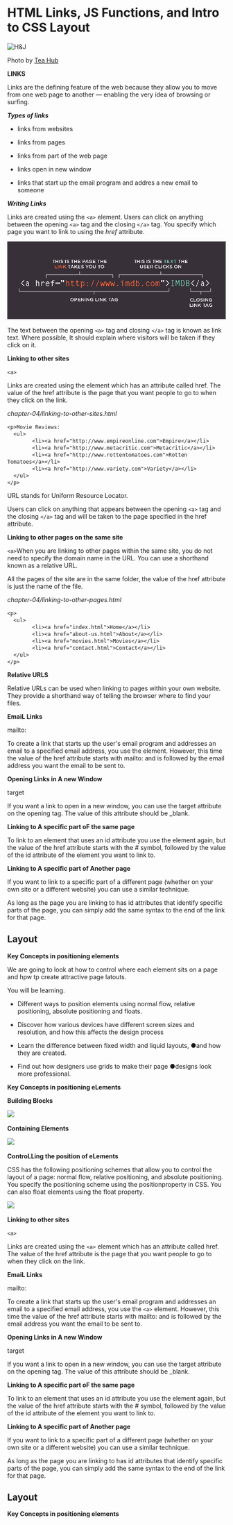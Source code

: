 # HTML Links, JS Functions, and Intro to CSS Layout

![H&J](https://swall.teahub.io/photos/small/22-220767_web-developer-wallpaper-4k.jpg)

Photo by [Tea Hub](https://swall.teahub.io)

**LINKS**

Links are the defining feature of the web because they allow you to move from one web page to another — enabling the very idea of browsing or surfing.

***Types of links***

- links from websites

- links from pages

- links from part of the web page

- links open in new window

- links that start up the email program and addres a new email to someone

***Writing Links***

Links are created using the ```<a>``` element. Users can click on anything between the opening ```<a>``` tag and the closing ```</a>``` tag. You specify which page you want to link to using the *href* attribute.

![  ](Code201\class04\fr1.JPG)

The text between the opening ```<a>``` tag and closing ```</a>``` tag is known as link text. Where possible, It should explain where visitors will be taken if they click on it.

**Linking to other sites**

```<a>```

Links are created using the <a> element which has an attribute called href. The value of the href attribute is the page that you want people to go to when they click on the link.

*chapter-04/linking-to-other-sites.html*

```
<p>Movie Reviews:
  <ul>
        <li><a href="http://www.empireonline.com">Empire</a></li>
        <li><a href="http://www.metacritic.com">Metacritic</a></li>
        <li><a href="http://www.rottentomatoes.com">Rotten Tomatoes</a></li>    
        <li><a href="http://www.variety.com">Variety</a></li>
  </ul>
</p>
```

URL stands for Uniform Resource Locator.

Users can click on anything that appears between the opening ```<a>``` tag and the closing ```</a>``` tag and will be taken to the page specified in the href attribute.

**Linking to other pages on the same site**

```<a>```When you are linking to other pages within the same site, you do not need to specify the domain name in the URL. You can use a shorthand known as a relative URL.

All the pages of the site are in the same folder, the value of the href attribute is just the name of the file.

*chapter-04/linking-to-other-pages.html*

```
<p>
  <ul>
        <li><a href="index.html">Home</a></li>
        <li><a href="about-us.html">About</a></li>
        <li><a href="movies.html">Movies</a></li>
        <li><a href="contact.html">Contact</a></li>
  </ul>
</p>
```

**Relative URLS**

Relative URLs can be used when linking to pages within your own website. They provide a shorthand way of telling the browser where to find your files.

**EmaiL Links**

mailto:

To create a link that starts up the user's email program and addresses an email to a specified email address, you use the <a> element. However, this time the value of the href attribute starts with mailto: and is followed by the email address you want the email to be sent to.

**Opening Links in A new Window**

target

If you want a link to open in a new window, you can use the target attribute on the opening tag. The value of this attribute should be _blank.

**Linking to A specific part oF the same page**

To link to an element that uses an id attribute you use the element again, but the value of the href attribute starts with the # symbol, followed by the value of the id attribute of the element you want to link to.

**Linking to A specific part of Another page**

If you want to link to a specific part of a different page (whether on your own site or a different website) you can use a similar technique.

As long as the page you are linking to has id attributes that identify specific parts of the page, you can simply add the same syntax to the end of the link for that page.

## Layout

**Key Concepts in positioning elements**

We are going to look at how to control where each element sits on a page and hpw tp create attractive page latouts.

You will be learning.

- Different ways to position elements using normal flow, relative positioning, absolute positioning and floats.

- Discover how various devices have different screen sizes and resolution, and how this affects the design process

- Learn the difference between fixed width and liquid layouts, ●and how they are created.

- Find out how designers use grids to make their page ●designs look more professional.

**Key Concepts in positioning eLements**

**Building Blocks**

![  ](Code201\class04\se2.JPG)

**Containing Elements**

![  ](Code201\class04\th3.JPG)

**ControLLing the position of eLements**

CSS has the following positioning schemes that allow you to control the layout of a page: normal flow, relative positioning, and absolute positioning. You specify the positioning scheme using the positionproperty in CSS. You can also float elements using the float property.

![  ](Code201\class04\fo4.JPG)

**Linking to other sites**

```<a>```

Links are created using the ```<a>``` element which has an attribute called href. The value of the href attribute is the page that you want people to go to when they click on the link.

**EmaiL Links**

mailto:

To create a link that starts up the user's email program and addresses an email to a specified email address, you use the ```<a>``` element. However, this time the value of the href attribute starts with mailto: and is followed by the email address you want the email to be sent to.

**Opening Links in A new Window**

target

If you want a link to open in a new window, you can use the target attribute on the opening <a> tag. The value of this attribute should be _blank.
  
**Linking to A specific part oF the same page**

To link to an element that uses an id attribute you use the <a>element again, but the value of the href attribute starts with the # symbol, followed by the value of the id attribute of the element you want to link to.
  
**Linking to A specific part of Another page**

If you want to link to a specific part of a different page (whether on your own site or a different website) you can use a similar technique.

As long as the page you are linking to has id attributes that identify specific parts of the page, you can simply add the same syntax to the end of the link for that page.

## Layout

**Key Concepts in positioning elements**



